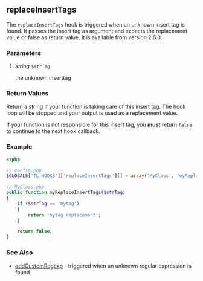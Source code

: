 replaceInsertTags
-----------------

The `replaceInsertTags` hook is triggered when an unknown insert tag is found. It passes the insert tag as argument and expects the replacement value or false as return value. It is available from version 2.6.0.


### Parameters ###

1. *string* `$strTag`

	the unknown inserttag


### Return Values ###

Return a string if your function is taking care of this insert tag. The hook loop will be stopped and your output is used as a replacement value.

If your function is not responsible for this insert tag, you **must** return `false` to continue to the next hook callback.


### Example ###

```php
<?php

// config.php
$GLOBALS['TL_HOOKS']['replaceInsertTags'][] = array('MyClass', 'myReplaceInsertTags');

// MyClass.php
public function myReplaceInsertTags($strTag)
{
    if ($strTag == 'mytag')
    {
        return 'mytag replacement';
    }

    return false;
}
```


### See Also ###

- [addCustomRegexp](addCustomRegexp.md) - triggered when an unknown regular expression is found
